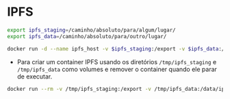 # IPFS

```sh
export ipfs_staging=/caminho/absoluto/para/algum/lugar/
export ipfs_data=/caminho/absoluto/para/outro/lugar/

docker run -d --name ipfs_host -v $ipfs_staging:/export -v $ipfs_data:/data/ipfs -p 4001:4001 -p 4001:4001/udp -p 127.0.0.1:8080:8080 -p 127.0.0.1:5001:5001 ipfs/kubo:latest

```

- Para criar um container IPFS usando os diretórios `/tmp/ipfs_staging` e `/tmp/ipfs_data` como volumes e remover o container quando ele parar de executar.

```sh
docker run --rm -v /tmp/ipfs_staging:/export -v /tmp/ipfs_data:/data/ipfs -p 4001:4001 -p 4001:4001/udp -p 127.0.0.1:8080:8080 -p 127.0.0.1:5001:5001 ipfs/kubo:latest
```
